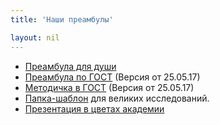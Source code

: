 ```yaml
---
title: 'Наши преамбулы'

layout: nil
---
```


* [Преамбула для души](https://github.com/FUlyankin/LaTeX/raw/master/preamble/soul_preamble.tex)
* [Преамбула по ГОСТ](https://github.com/FUlyankin/LaTeX/raw/master/preamble/My_gost_diploma.zip) (Версия от 25.05.17)
* [Методичка в ГОСТ](https://github.com/FUlyankin/LaTeX/raw/master/preamble/My_gost_metodichka.zip) (Версия от 25.05.17)
* [Папка-шаблон](https://github.com/FUlyankin/LaTeX/raw/master/Logi_2018/sem_4/Big_book.zip) для великих исследований.
* [Презентация в цветах академии](VKR_presa.zip)
